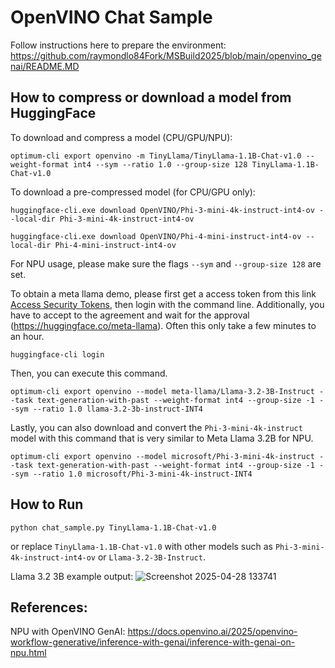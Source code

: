 # OpenVINO Chat Sample

Follow instructions here to prepare the environment:
https://github.com/raymondlo84Fork/MSBuild2025/blob/main/openvino_genai/README.MD

## How to compress or download a model from HuggingFace

To download and compress a model (CPU/GPU/NPU):
```
optimum-cli export openvino -m TinyLlama/TinyLlama-1.1B-Chat-v1.0 --weight-format int4 --sym --ratio 1.0 --group-size 128 TinyLlama-1.1B-Chat-v1.0
```

To download a pre-compressed model (for CPU/GPU only):
```
huggingface-cli.exe download OpenVINO/Phi-3-mini-4k-instruct-int4-ov --local-dir Phi-3-mini-4k-instruct-int4-ov
```
```
huggingface-cli.exe download OpenVINO/Phi-4-mini-instruct-int4-ov --local-dir Phi-4-mini-instruct-int4-ov
```

For NPU usage, please make sure the flags `--sym` and `--group-size 128` are set.

To obtain a meta llama demo, please first get a access token from this link [Access Security Tokens](https://huggingface.co/docs/hub/en/security-tokens), then login with the command line. Additionally, you have to accept to the agreement and wait for the approval (https://huggingface.co/meta-llama). Often this only take a few minutes to an hour.

```
huggingface-cli login
```
Then, you can execute this command. 
```
optimum-cli export openvino --model meta-llama/Llama-3.2-3B-Instruct --task text-generation-with-past --weight-format int4 --group-size -1 --sym --ratio 1.0 llama-3.2-3b-instruct-INT4
```

Lastly, you can also download and convert the `Phi-3-mini-4k-instruct` model with this command that is very similar to Meta Llama 3.2B for NPU. 
```
optimum-cli export openvino --model microsoft/Phi-3-mini-4k-instruct --task text-generation-with-past --weight-format int4 --group-size -1 --sym --ratio 1.0 microsoft/Phi-3-mini-4k-instruct-INT4
```

## How to Run

```
python chat_sample.py TinyLlama-1.1B-Chat-v1.0
```
or replace `TinyLlama-1.1B-Chat-v1.0` with other models such as `Phi-3-mini-4k-instruct-int4-ov` or `Llama-3.2-3B-Instruct`.

Llama 3.2 3B example output:
![Screenshot 2025-04-28 133741](https://github.com/user-attachments/assets/532f6d66-2cc4-4a29-b71c-9c15f3716e7e)

## References:
NPU with OpenVINO GenAI: https://docs.openvino.ai/2025/openvino-workflow-generative/inference-with-genai/inference-with-genai-on-npu.html

